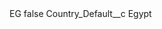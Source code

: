 <?xml version="1.0" encoding="UTF-8"?>
<CustomMetadata xmlns="http://soap.sforce.com/2006/04/metadata" xmlns:xsi="http://www.w3.org/2001/XMLSchema-instance" xmlns:xsd="http://www.w3.org/2001/XMLSchema">
    <label>EG</label>
    <protected>false</protected>
    <values>
        <field>Country_Default__c</field>
        <value xsi:type="xsd:string">Egypt</value>
    </values>
</CustomMetadata>
